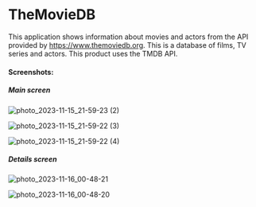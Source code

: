 # TheMovieDB
This application shows information about movies and actors from the API provided by https://www.themoviedb.org.
This is a database of films, TV series and actors.
This product uses the TMDB API.


#### Screenshots:

##### Main screen
![photo_2023-11-15_21-59-23 (2)](https://github.com/Bourbonike/TheMovieDB/assets/100319658/a60318d5-e66f-43c6-913b-c06cc0c4c96d)


![photo_2023-11-15_21-59-22 (3)](https://github.com/Bourbonike/TheMovieDB/assets/100319658/463ac033-887d-49c7-98b6-070f40996678)


![photo_2023-11-15_21-59-22 (4)](https://github.com/Bourbonike/TheMovieDB/assets/100319658/a0810e64-3785-4149-b148-622c7eed3a83)


##### Details screen

![photo_2023-11-16_00-48-21](https://github.com/Bourbonike/TheMovieDB/assets/100319658/b346e2fe-f721-454a-b6c1-44e8201e8684)


![photo_2023-11-16_00-48-20](https://github.com/Bourbonike/TheMovieDB/assets/100319658/af80c114-5983-4709-8d95-4fbb43eaaecd)
